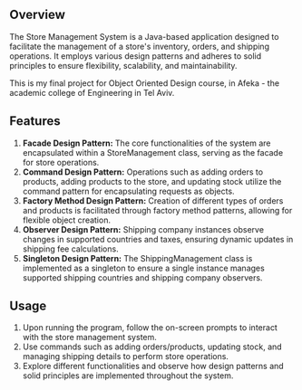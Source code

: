 ## Overview
The Store Management System is a Java-based application designed to facilitate the management of a store's inventory, orders, and shipping operations. It employs various design patterns and adheres to solid principles to ensure flexibility, scalability, and maintainability.

This is my final project for Object Oriented Design course, in Afeka - the academic college of Engineering in Tel Aviv.

## Features
1. **Facade Design Pattern:** The core functionalities of the system are encapsulated within a StoreManagement class, serving as the facade for store operations.
2. **Command Design Pattern:** Operations such as adding orders to products, adding products to the store, and updating stock utilize the command pattern for encapsulating requests as objects.
3. **Factory Method Design Pattern:** Creation of different types of orders and products is facilitated through factory method patterns, allowing for flexible object creation.
4. **Observer Design Pattern:** Shipping company instances observe changes in supported countries and taxes, ensuring dynamic updates in shipping fee calculations.
5. **Singleton Design Pattern:** The ShippingManagement class is implemented as a singleton to ensure a single instance manages supported shipping countries and shipping company observers.

## Usage
1. Upon running the program, follow the on-screen prompts to interact with the store management system.
2. Use commands such as adding orders/products, updating stock, and managing shipping details to perform store operations.
3. Explore different functionalities and observe how design patterns and solid principles are implemented throughout the system.
